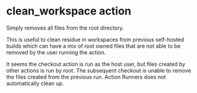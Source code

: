 # clean_workspace action

Simply removes all files from the root directory. 

This is useful to clean residue in workspaces from previous self-hosted builds which can have a mix of root owned files that are not able to be removed by the user running the action. 

It seems the checkout action is run as the host user, but files created by other actions is run by root.  The subsequent checkout is unable to remove the files created from the previous run.  Action Runners does not automatically clean up.
